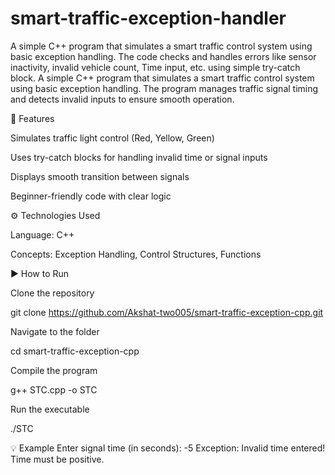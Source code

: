 # smart-traffic-exception-handler
A simple C++ program that simulates a smart traffic control system using basic exception handling. The code checks and handles errors like sensor inactivity, invalid vehicle count, Time input, etc. using simple try-catch block.
A simple C++ program that simulates a smart traffic control system using basic exception handling.
The program manages traffic signal timing and detects invalid inputs to ensure smooth operation.

🚦 Features

Simulates traffic light control (Red, Yellow, Green)

Uses try-catch blocks for handling invalid time or signal inputs

Displays smooth transition between signals

Beginner-friendly code with clear logic

⚙️ Technologies Used

Language: C++

Concepts: Exception Handling, Control Structures, Functions

▶️ How to Run

Clone the repository

git clone https://github.com/Akshat-two005/smart-traffic-exception-cpp.git


Navigate to the folder

cd smart-traffic-exception-cpp


Compile the program

g++ STC.cpp -o STC


Run the executable

./STC

💡 Example
Enter signal time (in seconds): -5
Exception: Invalid time entered! Time must be positive.
